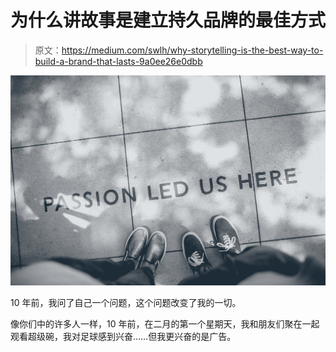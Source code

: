 # 为什么讲故事是建立持久品牌的最佳方式

> 原文：<https://medium.com/swlh/why-storytelling-is-the-best-way-to-build-a-brand-that-lasts-9a0ee26e0dbb>

![](img/94ed4b4e59d76ba74e13dc1577b3b555.png)

10 年前，我问了自己一个问题，这个问题改变了我的一切。

像你们中的许多人一样，10 年前，在二月的第一个星期天，我和朋友们聚在一起观看超级碗，我对足球感到兴奋……但我更兴奋的是广告。